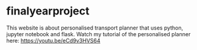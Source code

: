 # finalyearproject
This website is about personalised transport planner that uses python, jupyter notebook and flask.
Watch my tutorial of the personalised planner here: https://youtu.be/eCd9v3HVS64
